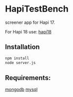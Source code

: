 # HapiTestBench
screener app for Hapi 17.

For Hapi 18 use: [hapi18](https://github.com/Contrast-Security-OSS/HapiTestBench/tree/hapi18)

## Installation
```bash
npm install
node server.js
```

## Requirements:
[mongodb](https://docs.mongodb.com/manual/installation/)
[mysql](https://www.mysql.com/)
